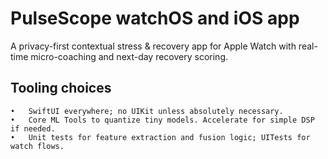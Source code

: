 # PulseScope watchOS and iOS app
A privacy-first contextual stress & recovery app for Apple Watch with real-time micro-coaching and next-day recovery scoring.
## Tooling choices
	•	SwiftUI everywhere; no UIKit unless absolutely necessary.
	•	Core ML Tools to quantize tiny models. Accelerate for simple DSP if needed.
	•	Unit tests for feature extraction and fusion logic; UITests for watch flows.

